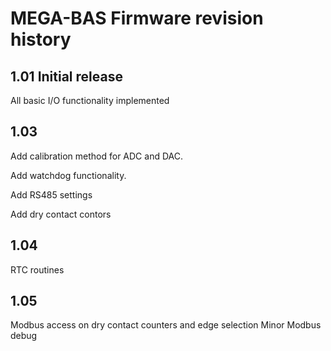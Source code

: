 # MEGA-BAS Firmware revision history

## 1.01 Initial release 
All basic I/O functionality implemented 

## 1.03 
Add calibration method for ADC and DAC.

Add watchdog functionality.

Add RS485 settings

Add dry contact contors

## 1.04
RTC routines 

## 1.05
Modbus access on dry contact counters and edge selection
Minor Modbus debug

